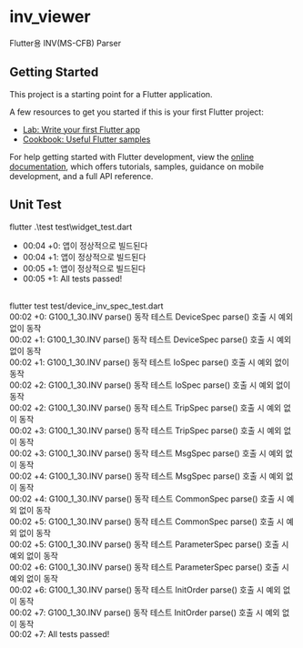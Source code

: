 # inv_viewer
Flutter용 INV(MS-CFB) Parser

## Getting Started

This project is a starting point for a Flutter application.

A few resources to get you started if this is your first Flutter project:

- [Lab: Write your first Flutter app](https://docs.flutter.dev/get-started/codelab)
- [Cookbook: Useful Flutter samples](https://docs.flutter.dev/cookbook)

For help getting started with Flutter development, view the
[online documentation](https://docs.flutter.dev/), which offers tutorials,
samples, guidance on mobile development, and a full API reference.

## Unit Test

flutter .\test test\widget_test.dart
- 00:04 +0: 앱이 정상적으로 빌드된다
- 00:04 +1: 앱이 정상적으로 빌드된다
- 00:05 +1: 앱이 정상적으로 빌드된다
- 00:05 +1: All tests passed!
<br>
flutter test test/device_inv_spec_test.dart<br>
00:02 +0: G100_1_30.INV parse() 동작 테스트 DeviceSpec parse() 호출 시 예외 없이 동작<br>
00:02 +1: G100_1_30.INV parse() 동작 테스트 DeviceSpec parse() 호출 시 예외 없이 동작<br>
00:02 +1: G100_1_30.INV parse() 동작 테스트 IoSpec parse() 호출 시 예외 없이 동작<br>
00:02 +2: G100_1_30.INV parse() 동작 테스트 IoSpec parse() 호출 시 예외 없이 동작<br>
00:02 +2: G100_1_30.INV parse() 동작 테스트 TripSpec parse() 호출 시 예외 없이 동작<br>
00:02 +3: G100_1_30.INV parse() 동작 테스트 TripSpec parse() 호출 시 예외 없이 동작<br>
00:02 +3: G100_1_30.INV parse() 동작 테스트 MsgSpec parse() 호출 시 예외 없이 동작<br>
00:02 +4: G100_1_30.INV parse() 동작 테스트 MsgSpec parse() 호출 시 예외 없이 동작<br>
00:02 +4: G100_1_30.INV parse() 동작 테스트 CommonSpec parse() 호출 시 예외 없이 동작<br>
00:02 +5: G100_1_30.INV parse() 동작 테스트 CommonSpec parse() 호출 시 예외 없이 동작<br>
00:02 +5: G100_1_30.INV parse() 동작 테스트 ParameterSpec parse() 호출 시 예외 없이 동작<br>
00:02 +6: G100_1_30.INV parse() 동작 테스트 ParameterSpec parse() 호출 시 예외 없이 동작<br>
00:02 +6: G100_1_30.INV parse() 동작 테스트 InitOrder parse() 호출 시 예외 없이 동작<br>
00:02 +7: G100_1_30.INV parse() 동작 테스트 InitOrder parse() 호출 시 예외 없이 동작<br>
00:02 +7: All tests passed!<br>
